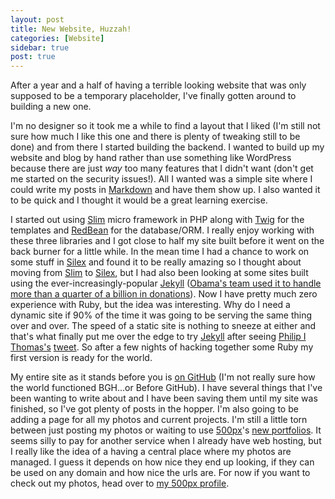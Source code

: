 ```yaml
---
layout: post
title: New Website, Huzzah!
categories: [Website]
sidebar: true
post: true
---
```

After a year and a half of having a terrible looking website that was only supposed to be a
temporary placeholder, I've finally gotten around to building a new one.

I'm no designer so it took me a while to find a layout that I liked (I'm still not sure how much
I like this one and there is plenty of tweaking still to be done) and from there I started building
the backend. I wanted to build up my website and blog by hand rather than use something like WordPress
because there are just *way* too many features that I didn't want (don't get me started on the security issues!).
All I wanted was a simple site where I could write my posts in 
[Markdown](http://daringfireball.net/projects/markdown/) and have them show up.
I also wanted it to be quick and I thought it would be a great learning exercise.

I started out using [Slim](http://www.slimframework.com/) micro framework in PHP along with
[Twig](http://twig.sensiolabs.org/) for the templates and [RedBean](http://redbeanphp.com/)
for the database/ORM. I really enjoy working with these three libraries and I got close to half
my site built before it went on the back burner for a little while. In the mean time I had a chance
to work on some stuff in [Silex](http://silex.sensiolabs.org/) and found it to be really amazing so
I thought about moving from [Slim](http://www.slimframework.com/) to
[Silex](http://silex.sensiolabs.org/), but I had also been looking at some sites built using the
ever-increasingly-popular [Jekyll](https://github.com/mojombo/jekyll) ([Obama's team used it to handle
more than a quarter of a billion in donations](http://kylerush.net/blog/meet-the-obama-campaigns-250-million-fundraising-platform/)).
Now I have pretty much zero experience with Ruby, but the idea was interesting. Why do I need a 
dynamic site if 90% of the time it was going to be serving the same thing over and over. 
The speed of a static site is nothing to sneeze at either and that's what finally put me over the edge to try
[Jekyll](https://github.com/mojombo/jekyll) after seeing
[Philip I Thomas's](http://www.philipithomas.com/) [tweet](https://twitter.com/philipithomas/status/322524816978632704).
So after a few nights of hacking together some Ruby my first version is ready for the world.

My entire site as it stands before you is [on GitHub](https://github.com/lkorth/lukekorth.com)
(I'm not really sure how the world functioned BGH...or Before GitHub). I have several things
that I've been wanting to write about and I have been saving them until my site was finished,
so I've got plenty of posts in the hopper. I'm also going to be adding a page for all my photos and
current projects. I'm still a little torn between just posting my photos or waiting to use
[500px](http://500px.com/)'s [new portfolios](http://500px.com/blog/597/announcing-new-portfolios).
It seems silly to pay for another service when I already have web hosting, but I really like the idea
of a having a central place where my photos are managed. I guess it depends on how nice they end up looking,
if they can be used on any domain and how nice the urls are. For now if you want to check out my photos,
head over to [my 500px profile](http://500px.com/LukeKorth).
